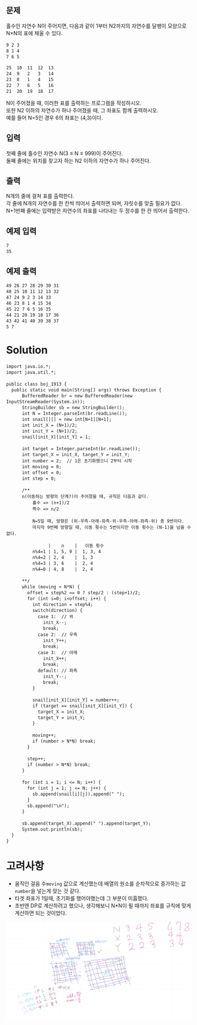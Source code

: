 ## 문제
홀수인 자연수 N이 주어지면, 다음과 같이 1부터 N2까지의 자연수를 달팽이 모양으로 N×N의 표에 채울 수 있다.    
```
9 2 3
8 1 4
7 6 5
```
```
25	10	11	12	13
24	9	2	3	14
23	8	1	4	15
22	7	6	5	16
21	20	19	18	17
```
N이 주어졌을 때, 이러한 표를 출력하는 프로그램을 작성하시오.    
또한 N2 이하의 자연수가 하나 주어졌을 때, 그 좌표도 함께 출력하시오.    
예를 들어 N=5인 경우 6의 좌표는 (4,3)이다.

## 입력
첫째 줄에 홀수인 자연수 N(3 ≤ N ≤ 999)이 주어진다.    
둘째 줄에는 위치를 찾고자 하는 N2 이하의 자연수가 하나 주어진다.

## 출력
N개의 줄에 걸쳐 표를 출력한다.    
각 줄에 N개의 자연수를 한 칸씩 띄어서 출력하면 되며, 자릿수를 맞출 필요가 없다.    
N+1번째 줄에는 입력받은 자연수의 좌표를 나타내는 두 정수를 한 칸 띄어서 출력한다.

## 예제 입력
```
7
35
```

## 예제 출력
```
49 26 27 28 29 30 31
48 25 10 11 12 13 32
47 24 9 2 3 14 33
46 23 8 1 4 15 34
45 22 7 6 5 16 35
44 21 20 19 18 17 36
43 42 41 40 39 38 37
5 7
```

# Solution
```
import java.io.*;
import java.util.*;

public class boj_1913 {
  public static void main(String[] args) throws Exception {
      BufferedReader br = new BufferedReader(new InputStreamReader(System.in));
      StringBuilder sb = new StringBuilder();
      int N = Integer.parseInt(br.readLine());
      int snail[][] = new int[N+1][N+1];
      int init_X = (N+1)/2;
      int init_Y = (N+1)/2;
      snail[init_X][init_Y] = 1;
    
      int target = Integer.parseInt(br.readLine());
      int target_X = init_X, target_Y = init_Y;
      int number = 2;  // 1은 초기화했으니 2부터 시작
      int moving = 0;
      int offset = 0;
      int step = 0;

      /**
      n(이동하는 방향의 단계?)이 주어졌을 때, 규칙은 다음과 같다.
          홀수 => (n+1)/2
          짝수 => n/2

          N=5일 때, 방향은 (위-우측-아래-좌측-위-우측-아래-좌측-위) 총 9번이다.
          마지막 9번째 방향일 때, 이동 횟수는 5번이지만 이동 횟수는 (N-1)을 넘을 수 없다.
              
                |    n    |   이동 횟수
          n%4=1 | 1, 5, 9 |  1, 3, 4
          n%4=2 | 2, 4    |  1, 3
          n%4=3 | 3, 6    |  2, 4
          n%4=0 | 4, 8    |  2, 4

      **/
      while (moving < N*N) {
        offset = step%2 == 0 ? step/2 : (step+1)/2;
        for (int i=0; i<offset; i++) {
          int direction = step%4;
          switch(direction) {
            case 1:  // 위
              init_X--;
              break;
            case 2:  // 우측
              init_Y++;
              break;
            case 3:  // 아래
              init_X++;
              break;
            default: // 좌측
              init_Y--;
              break;
          }

          snail[init_X][init_Y] = number++;
          if (target == snail[init_X][init_Y]) {
            target_X = init_X;
            target_Y = init_Y;
          }
          
          moving++;
          if (number > N*N) break;
        }
        
        step++;
        if (number > N*N) break;
      }

      for (int i = 1; i <= N; i++) {
        for (int j = 1; j <= N; j++) {
          sb.append(snail[i][j]).append(" ");
        }
        sb.append("\n");
      }

      sb.append(target_X).append(" ").append(target_Y);
      System.out.println(sb);
  }
}
```

# 고려사항
- 움직인 걸음 수`moving` 값으로 계산했는데 배열의 원소를 순차적으로 증가하는 값`number`을 넣는게 맞는 것 같다.
- 타겟 좌표가 1일때, 초기화를 했어야했는데 그 부분이 미흡했다.
- 초반엔 DP로 계산하려고 했으나, 생각해보니 N*N이 될 때까지 좌표를 규칙에 맞게 계산하면 되는 것이었다.

![그림 1](https://raw.githubusercontent.com/YuuuuuuYu/programming-solutions/refs/heads/main/boj/1913_Snail/image.png)
